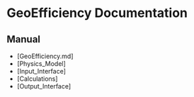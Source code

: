 # GeoEfficiency Documentation

## Manual

  * [GeoEfficiency.md]
  * [Physics_Model]
  * [Input_Interface]
  * [Calculations]
  * [Output_Interface]